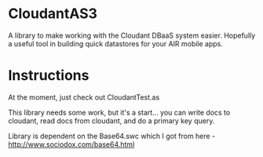 CloudantAS3
===========

A library to make working with the Cloudant DBaaS system easier. Hopefully a useful tool in building quick datastores for your AIR mobile apps.

Instructions
============

At the moment, just check out CloudantTest.as

This library needs some work, but it's a start... you can write docs to cloudant, read docs from cloudant, and do a primary key query.


Library is dependent on the Base64.swc which I got from here - http://www.sociodox.com/base64.html
